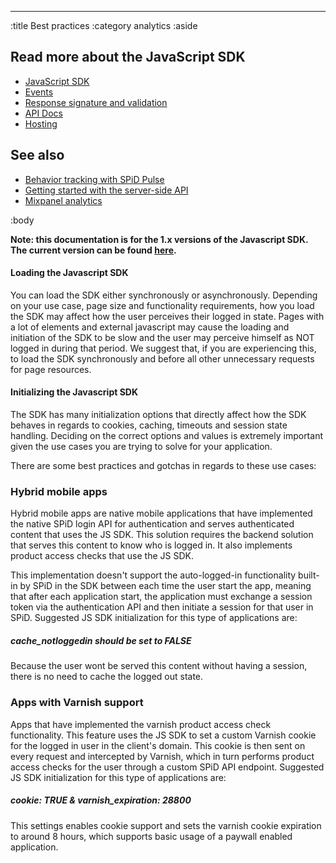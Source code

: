 --------------------------------------------------------------------------------
:title Best practices
:category analytics
:aside

## Read more about the JavaScript SDK

- [JavaScript SDK](/sdks/javascript-1.x/)
- [Events](/sdks/js-1.x/events/)
- [Response signature and validation](/sdks/js-1.x/response-signature-and-validation/)
- [API Docs](/sdks/js-1.x/api-docs/)
- [Hosting](/sdks/js-1.x/hosting/)

## See also

- [Behavior tracking with SPiD Pulse](/sdks/js-1.x/behavior-tracking-with-spid-pulse/)
- [Getting started with the server-side API](/getting-started/)
- [Mixpanel analytics](/mixpanel/analytics/)

:body

**Note: this documentation is for the 1.x versions of the Javascript SDK. The current version can be found
[here](/sdks/javascript/).**

#### Loading the Javascript SDK
You can load the SDK either synchronously or asynchronously. Depending on your use case, page size and functionality requirements, how you load the SDK may affect how the user perceives their logged in state. Pages with a lot of elements and external javascript may cause the loading and initiation of the SDK to be slow and the user may perceive himself as NOT logged in during that period. We suggest that, if you are experiencing this, to load the SDK synchronously and before all other unnecessary requests for page resources.

#### Initializing the Javascript SDK
The SDK has many initialization options that directly affect how the SDK behaves in regards to cookies, caching, timeouts and session state handling. Deciding on the correct options and values is extremely important given the use cases you are trying to solve for your application. 

There are some best practices and gotchas in regards to these use cases:

### Hybrid mobile apps
Hybrid mobile apps are native mobile applications that have implemented the native SPiD login API for authentication and serves authenticated content that uses the JS SDK. This solution requires the backend solution that serves this content to know who is logged in. It also implements product access checks that use the JS SDK. 

This implementation doesn't support the auto-logged-in functionality built-in by SPiD in the SDK between each time the user start the app, meaning that after each application start, the application must exchange a session token via the authentication API and then initiate a session for that user in SPiD. Suggested JS SDK initialization for this type of applications are:
##### cache_notloggedin should be set to FALSE
Because the user wont be served this content without having a session, there is no need to cache the logged out state.
### Apps with Varnish support
Apps that have implemented the varnish product access check functionality. This feature uses the JS SDK to set a custom Varnish cookie for the logged in user in the client's domain. This cookie is then sent on every request and intercepted by Varnish, which in turn performs product access checks for the user through a custom SPiD API endpoint. Suggested JS SDK initialization for this type of applications are:
##### cookie: TRUE & varnish_expiration: 28800
This settings enables cookie support and sets the varnish cookie expiration to around 8 hours, which supports basic usage of a paywall enabled application.
